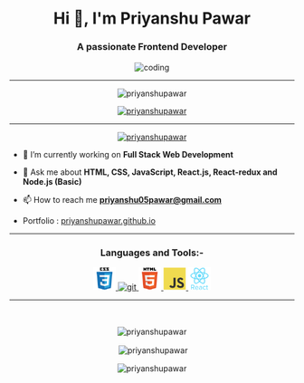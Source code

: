 
</div>
<h1 align="center">Hi 👋, I'm Priyanshu Pawar</h1>
<h3 align="center">A passionate Frontend Developer </h3>

<div align="center" >
<img align="center" alt="coding" width="50%" src="https://camo.githubusercontent.com/c1dcb74cc1c1835b1d716f5051499a2814c683c806b15f04b0eba492863703e9/68747470733a2f2f63646e2e6472696262626c652e636f6d2f75736572732f3733303730332f73637265656e73686f74732f363538313234332f6176656e746f2e676966">
</div>

<hr>

<p align="center"> <img src="https://komarev.com/ghpvc/?username=priyanshupawar&label=Profile%20views&color=0e75b6&style=flat" alt="priyanshupawar" /> </p>

<p align="center"> <a href="https://github.com/ryo-ma/github-profile-trophy"><img src="https://github-profile-trophy.vercel.app/?username=priyanshupawar" alt="priyanshupawar" /></a> </p>
<hr>
<p align="center"> <a href="https://twitter.com/priyanshupawar" target="blank"><img src="https://img.shields.io/twitter/follow/priyanshupawar?logo=twitter&style=for-the-badge" alt="priyanshupawar" /></a> </p>


- 🌱 I’m currently working on **Full Stack Web Development**

- 💬 Ask me about **HTML, CSS, JavaScript, React.js, React-redux and Node.js (Basic)**

- 📫 How to reach me **priyanshu05pawar@gmail.com**
- Portfolio : [priyanshupawar.github.io](https://priyanshupawar.github.io/)


<hr>
<h3 align="center">Languages and Tools:-</h3>
<p align="center"> <a href="https://www.w3schools.com/css/" target="_blank" rel="noreferrer"> <img src="https://raw.githubusercontent.com/devicons/devicon/master/icons/css3/css3-original-wordmark.svg" alt="css3" width="40" height="40"/> </a> <a href="https://git-scm.com/" target="_blank" rel="noreferrer"> <img src="https://www.vectorlogo.zone/logos/git-scm/git-scm-icon.svg" alt="git" width="40" height="40"/> </a> <a href="https://www.w3.org/html/" target="_blank" rel="noreferrer"> <img src="https://raw.githubusercontent.com/devicons/devicon/master/icons/html5/html5-original-wordmark.svg" alt="html5" width="40" height="40"/> </a> <a href="https://developer.mozilla.org/en-US/docs/Web/JavaScript" target="_blank" rel="noreferrer"> <img src="https://raw.githubusercontent.com/devicons/devicon/master/icons/javascript/javascript-original.svg" alt="javascript" width="40" height="40"/> </a> <a href="https://reactjs.org/" target="_blank" rel="noreferrer"> <img src="https://raw.githubusercontent.com/devicons/devicon/master/icons/react/react-original-wordmark.svg" alt="react" width="40" height="40"/> </a> </p>
<hr>
<p>&nbsp;
<div align="center"><img align="center" src="https://github-readme-stats.vercel.app/api/top-langs?username=priyanshupawar&show_icons=true&locale=en&layout=compact" alt="priyanshupawar" /></div> </p>
<div align="center">
<p>&nbsp;<img align="center" src="https://github-readme-stats.vercel.app/api?username=priyanshupawar&show_icons=true&locale=en" alt="priyanshupawar" /></p>

<p><img align="center" src="https://github-readme-streak-stats.herokuapp.com/?user=priyanshupawar&" alt="priyanshupawar" /></p>
</div>
